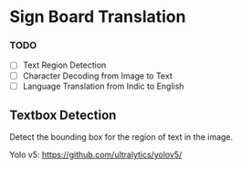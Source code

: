 # Sign Board Translation

### TODO

- [ ] Text Region Detection
- [ ] Character Decoding from Image to Text
- [ ] Language Translation from Indic to English

## Textbox Detection

Detect the bounding box for the region of text in the image.

Yolo v5: https://github.com/ultralytics/yolov5/